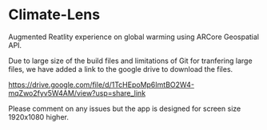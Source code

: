 # Climate-Lens
Augmented Reatlity experience on global warming using ARCore Geospatial API.

Due to large size of the build files and limitations of Git for tranfering large files, we have added a link to the google drive to download the files.

https://drive.google.com/file/d/1TcHEpoMp6ImtBO2W4-mqZwo2fyv5W4AM/view?usp=share_link

Please comment on any issues but the app is designed for screen size 1920x1080 higher.


